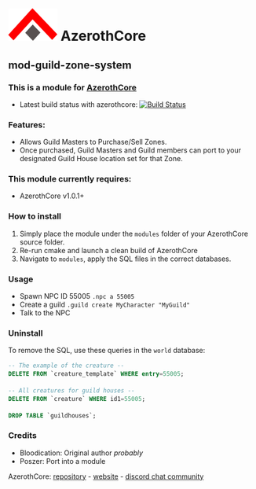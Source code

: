 # ![logo](https://raw.githubusercontent.com/azerothcore/azerothcore.github.io/master/images/logo-github.png) AzerothCore
## mod-guild-zone-system
### This is a module for [AzerothCore](http://www.azerothcore.org)
- Latest build status with azerothcore: [![Build Status](https://github.com/azerothcore/mod-guild-zone-system/workflows/core-build/badge.svg?branch=master&event=push)](https://github.com/azerothcore/mod-guild-zone-system)

### Features:
- Allows Guild Masters to Purchase/Sell Zones.
- Once purchased, Guild Masters and Guild members can port to your designated Guild House location set for that Zone.


### This module currently requires:
- AzerothCore v1.0.1+


### How to install
1. Simply place the module under the `modules` folder of your AzerothCore source folder.
2. Re-run cmake and launch a clean build of AzerothCore
3. Navigate to `modules`, apply the SQL files in the correct databases.


### Usage
- Spawn NPC ID 55005 `.npc a 55005`
- Create a guild `.guild create MyCharacter "MyGuild"`
- Talk to the NPC


### Uninstall

To remove the SQL, use these queries in the `world` database:
```SQL
-- The example of the creature --
DELETE FROM `creature_template` WHERE entry=55005;

-- All creatures for guild houses --
DELETE FROM `creature` WHERE id1=55005;

DROP TABLE `guildhouses`;
```


### Credits
* Bloodication: Original author *probably* 
* Poszer: Port into a module 

AzerothCore: [repository](https://github.com/azerothcore) - [website](http://azerothcore.org/) - [discord chat community](https://discord.gg/PaqQRkd)
<!-- - Latest build status with azerothcore: [![Build Status](https://travis-ci.org/azerothcore/mod-guildhouse-system.svg?branch=master)](https://travis-ci.org/azerothcore/mod-guildhouse-system) -->
